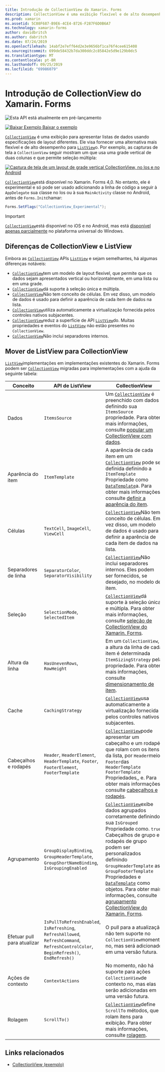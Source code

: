 ```yaml
---
title: Introdução de CollectionView do Xamarin. Forms
description: CollectionView é uma exibição flexível e de alto desempenho para apresentar listas de dados usando diferentes especificações de layout.
ms.prod: xamarin
ms.assetid: 5C08F687-B9E6-4CE4-8726-F287F6D0B6A7
ms.technology: xamarin-forms
author: davidbritch
ms.author: dabritch
ms.date: 07/24/2019
ms.openlocfilehash: 14abf2e7eff64d2e3e9656bf1ca76f4cee615408
ms.sourcegitcommit: 699de58432b7da300ddc2c85842e5d9e129b0dc5
ms.translationtype: MT
ms.contentlocale: pt-BR
ms.lasthandoff: 09/25/2019
ms.locfileid: "69986079"
---
```

# <a name="xamarinforms-collectionview-introduction"></a>Introdução de CollectionView do Xamarin. Forms

![Esta API está atualmente em pré-lançamento](~/media/shared/preview.png)

[![Baixar Exemplo](~/media/shared/download.png) Baixar o exemplo](https://docs.microsoft.com/samples/xamarin/xamarin-forms-samples/userinterface-collectionviewdemos/)

[`CollectionView`](xref:Xamarin.Forms.CollectionView) é uma exibição para apresentar listas de dados usando especificações de layout diferentes. Ele visa fornecer uma alternativa mais flexível e de alto desempenho para [`ListView`](xref:Xamarin.Forms.ListView)o. Por exemplo, as capturas de tela a `CollectionView` seguir mostram um que usa uma grade vertical de duas colunas e que permite seleção múltipla:

[![Captura de tela de um layout de grade vertical CollectionView, no Ios e no Android](introduction-images/verticalgrid-multipleselection.png "Layout de grade vertical CollectionView com seleção múltipla")](introduction-images/verticalgrid-multipleselection-large.png#lightbox "Layout de grade vertical CollectionView com seleção múltipla")

[`CollectionView`](xref:Xamarin.Forms.CollectionView)está disponível no Xamarin. Forms 4,0. No entanto, ele é experimental e só pode ser usado adicionando a linha de código a seguir à `AppDelegate` sua classe no Ios ou à sua `MainActivity` classe no Android, antes de `Forms.Init`chamar:

```csharp
Forms.SetFlags("CollectionView_Experimental");
```

> [!IMPORTANT]
> [`CollectionView`](xref:Xamarin.Forms.CollectionView)está disponível no iOS e no Android, mas está [disponível apenas parcialmente](https://gist.github.com/hartez/7d0edd4182dbc7de65cebc6c67f72e14) no plataforma universal do Windows.

## <a name="collectionview-and-listview-differences"></a>Diferenças de CollectionView e ListView

Embora as [`CollectionView`](xref:Xamarin.Forms.CollectionView) APIs [`ListView`](xref:Xamarin.Forms.ListView) e sejam semelhantes, há algumas diferenças notáveis:

- [`CollectionView`](xref:Xamarin.Forms.CollectionView)tem um modelo de layout flexível, que permite que os dados sejam apresentados vertical ou horizontalmente, em uma lista ou em uma grade.
- [`CollectionView`](xref:Xamarin.Forms.CollectionView)dá suporte à seleção única e múltipla.
- [`CollectionView`](xref:Xamarin.Forms.CollectionView)Não tem conceito de células. Em vez disso, um modelo de dados é usado para definir a aparência de cada item de dados na lista.
- [`CollectionView`](xref:Xamarin.Forms.CollectionView)utiliza automaticamente a virtualização fornecida pelos controles nativos subjacentes.
- [`CollectionView`](xref:Xamarin.Forms.CollectionView)reduz a superfície de API [`ListView`](xref:Xamarin.Forms.ListView)do. Muitas propriedades e eventos do [`ListView`](xref:Xamarin.Forms.ListView) não estão presentes no `CollectionView`.
- [`CollectionView`](xref:Xamarin.Forms.CollectionView)Não inclui separadores internos.

## <a name="move-from-listview-to-collectionview"></a>Mover de ListView para CollectionView

[`ListView`](xref:Xamarin.Forms.ListView)implementações em implementações existentes do Xamarin. Forms podem ser [`CollectionView`](xref:Xamarin.Forms.CollectionView) migradas para implementações com a ajuda da seguinte tabela:

| Conceito | API de ListView | CollectionView |
|---|---|---|
| Dados | `ItemsSource` | Um [`CollectionView`](xref:Xamarin.Forms.CollectionView) é preenchido com dados definindo sua `ItemsSource` propriedade. Para obter mais informações, consulte [popular um CollectionView com dados](populate-data.md#populate-a-collectionview-with-data). |
| Aparência do item | `ItemTemplate` | A aparência de cada item em um [`CollectionView`](xref:Xamarin.Forms.CollectionView) pode ser definida definindo a `ItemTemplate` Propriedade como [`DataTemplate`](xref:Xamarin.Forms.DataTemplate)a. Para obter mais informações, consulte [definir a aparência do item](populate-data.md#define-item-appearance). |
| Células | `TextCell`, `ImageCell`, `ViewCell` | [`CollectionView`](xref:Xamarin.Forms.CollectionView)Não tem conceito de células. Em vez disso, um modelo de dados é usado para definir a aparência de cada item de dados na lista. |
| Separadores de linha | `SeparatorColor`, `SeparatorVisibility` | [`CollectionView`](xref:Xamarin.Forms.CollectionView)Não inclui separadores internos. Eles podem ser fornecidos, se desejado, no modelo de item. |
| Seleção | `SelectionMode`, `SelectedItem` | [`CollectionView`](xref:Xamarin.Forms.CollectionView)dá suporte à seleção única e múltipla. Para obter mais informações, consulte [seleção de CollectionView do Xamarin. Forms](selection.md). |
| Altura da linha | `HasUnevenRows`, `RowHeight` | Em um `CollectionView`, a altura da linha de cada item é determinada `ItemSizingStrategy` pela propriedade. Para obter mais informações, consulte [dimensionamento de item](layout.md#item-sizing).|
| Cache | `CachingStrategy` | [`CollectionView`](xref:Xamarin.Forms.CollectionView)usa automaticamente a virtualização fornecida pelos controles nativos subjacentes. |
| Cabeçalhos e rodapés | `Header`, `HeaderElement`, `HeaderTemplate`, `Footer`, `FooterElement`, `FooterTemplate` | [`CollectionView`](xref:Xamarin.Forms.CollectionView)pode apresentar um cabeçalho e um rodapé que rolam com os itens da lista, por `Header`meio `Footer`das `HeaderTemplate` `FooterTemplate` Propriedades,, e. Para obter mais informações, consulte [cabeçalhos e rodapés](layout.md#headers-and-footers). |
| Agrupamento | `GroupDisplayBinding`, `GroupHeaderTemplate`, `GroupShortNameBinding`, `IsGroupingEnabled` | [`CollectionView`](xref:Xamarin.Forms.CollectionView)exibe dados agrupados corretamente definindo sua `IsGrouped` Propriedade como. `true` Cabeçalhos de grupo e rodapés de grupo podem ser personalizados definindo `GroupHeaderTemplate` as `GroupFooterTemplate` Propriedades e [`DataTemplate`](xref:Xamarin.Forms.DataTemplate) como objetos. Para obter mais informações, consulte [agrupamento CollectionView do Xamarin. Forms](grouping.md). |
| Efetuar pull para atualizar | `IsPullToRefreshEnabled`, `IsRefreshing`, `RefreshAllowed`, `RefreshCommand`, `RefreshControlColor`, `BeginRefresh()`, `EndRefresh()` | O pull para a atualização não tem suporte no `CollectionView`momento no, mas será adicionado em uma versão futura. |
| Ações de contexto | `ContextActions` | No momento, não há suporte para ações `CollectionView`de contexto no, mas elas serão adicionadas em uma versão futura. |
| Rolagem | `ScrollTo()` | [`CollectionView`](xref:Xamarin.Forms.CollectionView)define `ScrollTo` métodos, que rolam itens para exibição. Para obter mais informações, consulte [rolagem](scrolling.md). |

## <a name="related-links"></a>Links relacionados

- [CollectionView (exemplo)](https://docs.microsoft.com/samples/xamarin/xamarin-forms-samples/userinterface-collectionviewdemos/)
